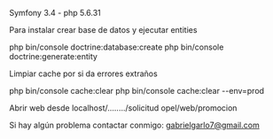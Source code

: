 Symfony 3.4 - php 5.6.31

Para instalar crear base de datos y ejecutar entities

php bin/console doctrine:database:create
php bin/console doctrine:generate:entity

Limpiar cache por si da errores extraños

php bin/console cache:clear
php bin/console cache:clear --env=prod

Abrir web desde localhost/......../solicitud opel/web/promocion

Si hay algún problema contactar conmigo: gabrielgarlo7@gmail.com